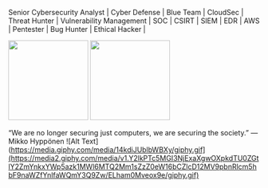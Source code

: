 Senior Cybersecurity Analyst | Cyber ​​Defense | Blue Team | CloudSec | Threat Hunter | Vulnerability Management | SOC | CSIRT | SIEM | EDR | AWS | Pentester | Bug Hunter  | Ethical Hacker | 

<div>
  <img height="160em" src="https://github-readme-stats.vercel.app/api?username=lucasmoretti8&show_icons=true&theme=great-gatsby" />
  <img height="160em" src="https://github-readme-stats.vercel.app/api/top-langs/?username=lucasmoretti8&layout=compact&langs_count=16&theme=great-gatsby" />
</div>

“We are no longer securing just computers, we are securing the society.” — Mikko Hyppönen
![Alt Text](https://media.giphy.com/media/14kdiJUblbWBXy/giphy.gif](https://media2.giphy.com/media/v1.Y2lkPTc5MGI3NjExaXgwOXpkdTU0ZGtlY2ZmYnkxYWp5azk1MWl6MTQ2Mm1sZzZ0eW16bCZlcD12MV9pbnRlcm5hbF9naWZfYnlfaWQmY3Q9Zw/ELham0Mveox9e/giphy.gif)

